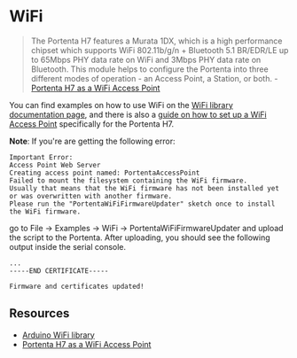 # WiFi

> The Portenta H7 features a Murata 1DX, which is a high performance chipset which supports WiFi 802.11b/g/n + Bluetooth 5.1 BR/EDR/LE up to 65Mbps PHY data rate on WiFi and 3Mbps PHY data rate on Bluetooth. This module helps to configure the Portenta into three different modes of operation - an Access Point, a Station, or both. - [Portenta H7 as a WiFi Access Point](https://www.arduino.cc/pro/tutorials/portenta-h7/por-ard-ap)

You can find examples on how to use WiFi on the [WiFi library documentation page](https://www.arduino.cc/en/Reference/WiFi), and there is also a [guide on how to set up a WiFi Access Point](https://www.arduino.cc/pro/tutorials/portenta-h7/por-ard-ap) specifically for the Portenta H7.

**Note**: If you're are getting the following error:
```
Important Error: 
Access Point Web Server
Creating access point named: PortentaAccessPoint
Failed to mount the filesystem containing the WiFi firmware.
Usually that means that the WiFi firmware has not been installed yet or was overwritten with another firmware.
Please run the "PortentaWiFiFirmwareUpdater" sketch once to install the WiFi firmware.
``` 

go to File -> Examples -> WiFi -> PortentaWiFiFirmwareUpdater and upload the script to the Portenta. After uploading, you should see the following output inside the serial console.

```
...
-----END CERTIFICATE-----

Firmware and certificates updated!
```

## Resources

* [Arduino WiFi library](https://www.arduino.cc/en/Reference/WiFi)
* [Portenta H7 as a WiFi Access Point](https://www.arduino.cc/pro/tutorials/portenta-h7/por-ard-ap)